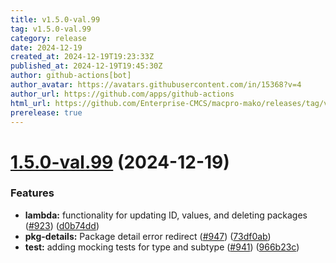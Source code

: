 ```yaml
---
title: v1.5.0-val.99
tag: v1.5.0-val.99
category: release
date: 2024-12-19
created_at: 2024-12-19T19:23:33Z
published_at: 2024-12-19T19:45:30Z
author: github-actions[bot]
author_avatar: https://avatars.githubusercontent.com/in/15368?v=4
author_url: https://github.com/apps/github-actions
html_url: https://github.com/Enterprise-CMCS/macpro-mako/releases/tag/v1.5.0-val.99
prerelease: true
---
```


# [1.5.0-val.99](https://github.com/Enterprise-CMCS/macpro-mako/compare/v1.5.0-val.98...v1.5.0-val.99) (2024-12-19)


### Features

* **lambda:** functionality for updating ID, values, and deleting packages ([#923](https://github.com/Enterprise-CMCS/macpro-mako/issues/923)) ([d0b74dd](https://github.com/Enterprise-CMCS/macpro-mako/commit/d0b74ddcdf5d92b74f0f607c78cd643d80db781a))
* **pkg-details:** Package detail error redirect ([#947](https://github.com/Enterprise-CMCS/macpro-mako/issues/947)) ([73df0ab](https://github.com/Enterprise-CMCS/macpro-mako/commit/73df0ab939e185bf02d168486946141627874891))
* **test:** adding mocking tests for type and subtype ([#941](https://github.com/Enterprise-CMCS/macpro-mako/issues/941)) ([966b23c](https://github.com/Enterprise-CMCS/macpro-mako/commit/966b23cc7ecb0a6146c3f74ef89a3bf5fe509849))




